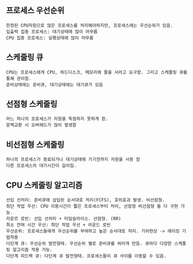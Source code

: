 ## 프로세스 우선순위
	한정된 CPU자원으로 많은 프로세스를 처리해야하지만, 프로세스에는 우선순위가 있음.
	입출력 집중 프로세스: 대기상태에 많이 머무름
	CPU 집중 프로세스: 실행상태에 많이 머무름

## 스케줄링 큐
	CPU는 프로세스에게 CPU, 하드디스크, 메모리에 줄을 서라고 요구함. 그리고 스케줄링 큐를 통해 관리함.
	준비상태에는 준비큐, 대기상태에는 대기큐가 있음

## 선점형 스케줄링
	어느 하나의 프로세스가 자원을 독점하지 못하게 함.
	문맥교환 시 오버헤드가 많이 발생함

## 비선점형 스케줄링
	하나의 프로세스가 종료되거나 대기상태에 가기전까지 자원을 사용 함
	다른 프로세스의 대기시간이 길어짐.

## CPU 스케줄링 알고리즘
	선입 선처리: 준비큐에 삽입된 순서대로 처리(FCFS), 호위효과 발생. 비선점형.
	최단 작업 우선: CPU 이용시간이 짧은 프로세스부터 처리, 선점형 비선점형 둘 다 구현 가능.
	라운르 로빈: 선입 선처리 + 타임슬라이스. 선점형. (RR)
	최소 잔여 시간 우선: 최단 작업 우선 + 라운드 로빈
	우선순위: 프로세스들에게 우선순위를 부여하고 높은 순서대로 처리. 기아현상 -> 에이징 기법적용
	다단계 큐: 우선순위 발전형태. 우선순위 별로 준비큐를 여러개 만듬. 큐마다 다양한 스케줄링 알고리즘 적용 가능.
	다단계 피드백 큐: 다단계 큐 발전형태. 프로세스들이 큐 사이를 이동할 수 있음.